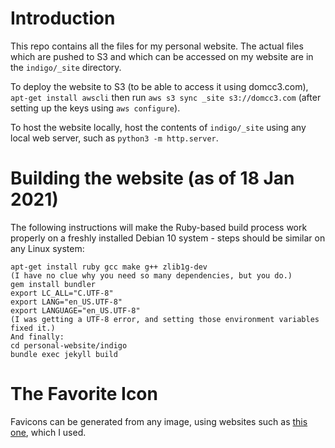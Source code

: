 # Introduction
This repo contains all the files for my personal website. The actual files which are pushed to S3 and which can be accessed on my website are in the `indigo/_site` directory.

To deploy the website to S3 (to be able to access it using domcc3.com), `apt-get install awscli` then run `aws s3 sync _site s3://domcc3.com` (after setting up the keys using `aws configure`).

To host the website locally, host the contents of `indigo/_site` using any local web server, such as `python3 -m http.server`.

# Building the website (as of 18 Jan 2021)

The following instructions will make the Ruby-based build process work properly on a freshly installed Debian 10 system - steps should be similar on any Linux system:

```
apt-get install ruby gcc make g++ zlib1g-dev
(I have no clue why you need so many dependencies, but you do.)
gem install bundler
export LC_ALL="C.UTF-8"
export LANG="en_US.UTF-8"
export LANGUAGE="en_US.UTF-8"
(I was getting a UTF-8 error, and setting those environment variables fixed it.)
And finally:
cd personal-website/indigo
bundle exec jekyll build
```

# The Favorite Icon
Favicons can be generated from any image, using websites such as [this one](https://realfavicongenerator.net), which I used.
